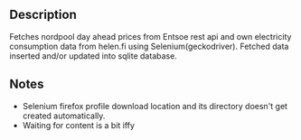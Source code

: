 ## Description

Fetches nordpool day ahead prices from Entsoe rest api and own electricity consumption data from helen.fi using Selenium(geckodriver). Fetched data inserted and/or updated into sqlite database. 

## Notes

- Selenium firefox profile download location and its directory doesn't get created automatically.
- Waiting for content is a bit iffy